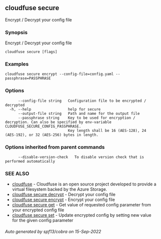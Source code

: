 ## cloudfuse secure

Encrypt / Decrypt your config file

### Synopsis

Encrypt / Decrypt your config file

```
cloudfuse secure [flags]
```

### Examples

```
cloudfuse secure encrypt --config-file=config.yaml --passphrase=PASSPHRASE
```

### Options

```
      --config-file string   Configuration file to be encrypted / decrypted
  -h, --help                 help for secure
      --output-file string   Path and name for the output file
      --passphrase string    Key to be used for encryption / decryption. Can also be specified by env-variable CLOUDFUSE_SECURE_CONFIG_PASSPHRASE.
                             Key length shall be 16 (AES-128), 24 (AES-192), or 32 (AES-256) bytes in length.
```

### Options inherited from parent commands

```
      --disable-version-check   To disable version check that is performed automatically
```

### SEE ALSO

* [cloudfuse](cloudfuse.md)	 - Cloudfuse is an open source project developed to provide a virtual filesystem backed by the Azure Storage.
* [cloudfuse secure decrypt](cloudfuse_secure_decrypt.md)	 - Decrypt your config file
* [cloudfuse secure encrypt](cloudfuse_secure_encrypt.md)	 - Encrypt your config file
* [cloudfuse secure get](cloudfuse_secure_get.md)	 - Get value of requested config parameter from your encrypted config file
* [cloudfuse secure set](cloudfuse_secure_set.md)	 - Update encrypted config by setting new value for the given config parameter

###### Auto generated by spf13/cobra on 15-Sep-2022
